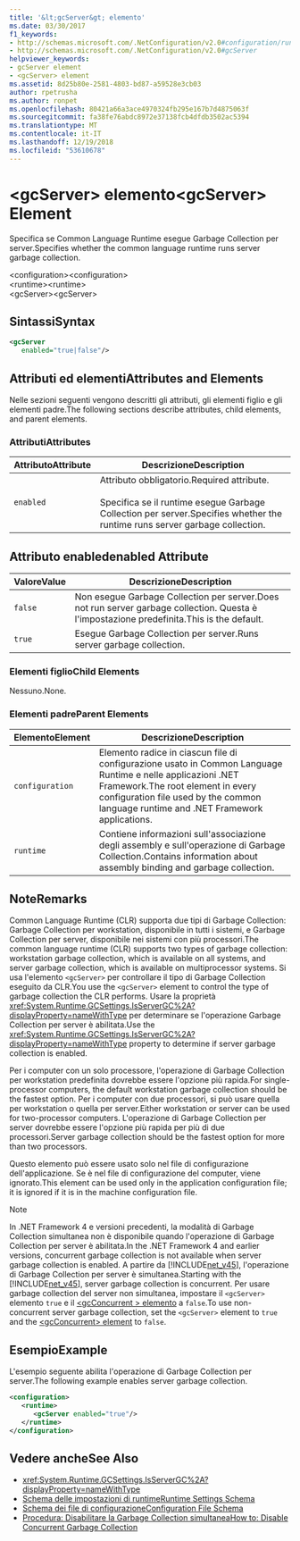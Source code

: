 ```yaml
---
title: '&lt;gcServer&gt; elemento'
ms.date: 03/30/2017
f1_keywords:
- http://schemas.microsoft.com/.NetConfiguration/v2.0#configuration/runtime/gcServer
- http://schemas.microsoft.com/.NetConfiguration/v2.0#gcServer
helpviewer_keywords:
- gcServer element
- <gcServer> element
ms.assetid: 8d25b80e-2581-4803-bd87-a59528e3cb03
author: rpetrusha
ms.author: ronpet
ms.openlocfilehash: 80421a66a3ace4970324fb295e167b7d4875063f
ms.sourcegitcommit: fa38fe76abdc8972e37138fcb4dfdb3502ac5394
ms.translationtype: MT
ms.contentlocale: it-IT
ms.lasthandoff: 12/19/2018
ms.locfileid: "53610678"
---
```

# <a name="ltgcservergt-element"></a><span data-ttu-id="d0bac-102">&lt;gcServer&gt; elemento</span><span class="sxs-lookup"><span data-stu-id="d0bac-102">&lt;gcServer&gt; Element</span></span>
<span data-ttu-id="d0bac-103">Specifica se Common Language Runtime esegue Garbage Collection per server.</span><span class="sxs-lookup"><span data-stu-id="d0bac-103">Specifies whether the common language runtime runs server garbage collection.</span></span>  
  
 <span data-ttu-id="d0bac-104">\<configuration></span><span class="sxs-lookup"><span data-stu-id="d0bac-104">\<configuration></span></span>  
<span data-ttu-id="d0bac-105">\<runtime></span><span class="sxs-lookup"><span data-stu-id="d0bac-105">\<runtime></span></span>  
<span data-ttu-id="d0bac-106">\<gcServer></span><span class="sxs-lookup"><span data-stu-id="d0bac-106">\<gcServer></span></span>  
  
## <a name="syntax"></a><span data-ttu-id="d0bac-107">Sintassi</span><span class="sxs-lookup"><span data-stu-id="d0bac-107">Syntax</span></span>  
  
```xml  
<gcServer    
   enabled="true|false"/>  
```  
  
## <a name="attributes-and-elements"></a><span data-ttu-id="d0bac-108">Attributi ed elementi</span><span class="sxs-lookup"><span data-stu-id="d0bac-108">Attributes and Elements</span></span>  
 <span data-ttu-id="d0bac-109">Nelle sezioni seguenti vengono descritti gli attributi, gli elementi figlio e gli elementi padre.</span><span class="sxs-lookup"><span data-stu-id="d0bac-109">The following sections describe attributes, child elements, and parent elements.</span></span>  
  
### <a name="attributes"></a><span data-ttu-id="d0bac-110">Attributi</span><span class="sxs-lookup"><span data-stu-id="d0bac-110">Attributes</span></span>  
  
|<span data-ttu-id="d0bac-111">Attributo</span><span class="sxs-lookup"><span data-stu-id="d0bac-111">Attribute</span></span>|<span data-ttu-id="d0bac-112">Descrizione</span><span class="sxs-lookup"><span data-stu-id="d0bac-112">Description</span></span>|  
|---------------|-----------------|  
|`enabled`|<span data-ttu-id="d0bac-113">Attributo obbligatorio.</span><span class="sxs-lookup"><span data-stu-id="d0bac-113">Required attribute.</span></span><br /><br /> <span data-ttu-id="d0bac-114">Specifica se il runtime esegue Garbage Collection per server.</span><span class="sxs-lookup"><span data-stu-id="d0bac-114">Specifies whether the runtime runs server garbage collection.</span></span>|  
  
## <a name="enabled-attribute"></a><span data-ttu-id="d0bac-115">Attributo enabled</span><span class="sxs-lookup"><span data-stu-id="d0bac-115">enabled Attribute</span></span>  
  
|<span data-ttu-id="d0bac-116">Valore</span><span class="sxs-lookup"><span data-stu-id="d0bac-116">Value</span></span>|<span data-ttu-id="d0bac-117">Descrizione</span><span class="sxs-lookup"><span data-stu-id="d0bac-117">Description</span></span>|  
|-----------|-----------------|  
|`false`|<span data-ttu-id="d0bac-118">Non esegue Garbage Collection per server.</span><span class="sxs-lookup"><span data-stu-id="d0bac-118">Does not run server garbage collection.</span></span> <span data-ttu-id="d0bac-119">Questa è l'impostazione predefinita.</span><span class="sxs-lookup"><span data-stu-id="d0bac-119">This is the default.</span></span>|  
|`true`|<span data-ttu-id="d0bac-120">Esegue Garbage Collection per server.</span><span class="sxs-lookup"><span data-stu-id="d0bac-120">Runs server garbage collection.</span></span>|  
  
### <a name="child-elements"></a><span data-ttu-id="d0bac-121">Elementi figlio</span><span class="sxs-lookup"><span data-stu-id="d0bac-121">Child Elements</span></span>  
 <span data-ttu-id="d0bac-122">Nessuno.</span><span class="sxs-lookup"><span data-stu-id="d0bac-122">None.</span></span>  
  
### <a name="parent-elements"></a><span data-ttu-id="d0bac-123">Elementi padre</span><span class="sxs-lookup"><span data-stu-id="d0bac-123">Parent Elements</span></span>  
  
|<span data-ttu-id="d0bac-124">Elemento</span><span class="sxs-lookup"><span data-stu-id="d0bac-124">Element</span></span>|<span data-ttu-id="d0bac-125">Descrizione</span><span class="sxs-lookup"><span data-stu-id="d0bac-125">Description</span></span>|  
|-------------|-----------------|  
|`configuration`|<span data-ttu-id="d0bac-126">Elemento radice in ciascun file di configurazione usato in Common Language Runtime e nelle applicazioni .NET Framework.</span><span class="sxs-lookup"><span data-stu-id="d0bac-126">The root element in every configuration file used by the common language runtime and .NET Framework applications.</span></span>|  
|`runtime`|<span data-ttu-id="d0bac-127">Contiene informazioni sull'associazione degli assembly e sull'operazione di Garbage Collection.</span><span class="sxs-lookup"><span data-stu-id="d0bac-127">Contains information about assembly binding and garbage collection.</span></span>|  
  
## <a name="remarks"></a><span data-ttu-id="d0bac-128">Note</span><span class="sxs-lookup"><span data-stu-id="d0bac-128">Remarks</span></span>  
 <span data-ttu-id="d0bac-129">Common Language Runtime (CLR) supporta due tipi di Garbage Collection: Garbage Collection per workstation, disponibile in tutti i sistemi, e Garbage Collection per server, disponibile nei sistemi con più processori.</span><span class="sxs-lookup"><span data-stu-id="d0bac-129">The common language runtime (CLR) supports two types of garbage collection: workstation garbage collection, which is available on all systems, and server garbage collection, which is available on multiprocessor systems.</span></span> <span data-ttu-id="d0bac-130">Si usa l'elemento `<gcServer>` per controllare il tipo di Garbage Collection eseguito da CLR.</span><span class="sxs-lookup"><span data-stu-id="d0bac-130">You use the `<gcServer>` element to control the type of garbage collection the CLR performs.</span></span> <span data-ttu-id="d0bac-131">Usare la proprietà <xref:System.Runtime.GCSettings.IsServerGC%2A?displayProperty=nameWithType> per determinare se l'operazione Garbage Collection per server è abilitata.</span><span class="sxs-lookup"><span data-stu-id="d0bac-131">Use the <xref:System.Runtime.GCSettings.IsServerGC%2A?displayProperty=nameWithType> property to determine if server garbage collection is enabled.</span></span>  
  
 <span data-ttu-id="d0bac-132">Per i computer con un solo processore, l'operazione di Garbage Collection per workstation predefinita dovrebbe essere l'opzione più rapida.</span><span class="sxs-lookup"><span data-stu-id="d0bac-132">For single-processor computers, the default workstation garbage collection should be the fastest option.</span></span> <span data-ttu-id="d0bac-133">Per i computer con due processori, si può usare quella per workstation o quella per server.</span><span class="sxs-lookup"><span data-stu-id="d0bac-133">Either workstation or server can be used for two-processor computers.</span></span> <span data-ttu-id="d0bac-134">L'operazione di Garbage Collection per server dovrebbe essere l'opzione più rapida per più di due processori.</span><span class="sxs-lookup"><span data-stu-id="d0bac-134">Server garbage collection should be the fastest option for more than two processors.</span></span>  
  
 <span data-ttu-id="d0bac-135">Questo elemento può essere usato solo nel file di configurazione dell'applicazione. Se è nel file di configurazione del computer, viene ignorato.</span><span class="sxs-lookup"><span data-stu-id="d0bac-135">This element can be used only in the application configuration file; it is ignored if it is in the machine configuration file.</span></span>  
  
> [!NOTE]
>  <span data-ttu-id="d0bac-136">In .NET Framework 4 e versioni precedenti, la modalità di Garbage Collection simultanea non è disponibile quando l'operazione di Garbage Collection per server è abilitata.</span><span class="sxs-lookup"><span data-stu-id="d0bac-136">In the .NET Framework 4 and earlier versions, concurrent garbage collection is not available when server garbage collection is enabled.</span></span> <span data-ttu-id="d0bac-137">A partire da [!INCLUDE[net_v45](../../../../../includes/net-v45-md.md)], l'operazione di Garbage Collection per server è simultanea.</span><span class="sxs-lookup"><span data-stu-id="d0bac-137">Starting with the [!INCLUDE[net_v45](../../../../../includes/net-v45-md.md)], server garbage collection is concurrent.</span></span> <span data-ttu-id="d0bac-138">Per usare garbage collection del server non simultanea, impostare il `<gcServer>` elemento `true` e il [ \<gcConcurrent > elemento](../../../../../docs/framework/configure-apps/file-schema/runtime/gcconcurrent-element.md) a `false`.</span><span class="sxs-lookup"><span data-stu-id="d0bac-138">To use non-concurrent server garbage collection, set the `<gcServer>` element to `true` and the [\<gcConcurrent> element](../../../../../docs/framework/configure-apps/file-schema/runtime/gcconcurrent-element.md) to `false`.</span></span>  
  
## <a name="example"></a><span data-ttu-id="d0bac-139">Esempio</span><span class="sxs-lookup"><span data-stu-id="d0bac-139">Example</span></span>  
 <span data-ttu-id="d0bac-140">L'esempio seguente abilita l'operazione di Garbage Collection per server.</span><span class="sxs-lookup"><span data-stu-id="d0bac-140">The following example enables server garbage collection.</span></span>  
  
```xml  
<configuration>  
   <runtime>  
      <gcServer enabled="true"/>  
   </runtime>  
</configuration>  
```  
  
## <a name="see-also"></a><span data-ttu-id="d0bac-141">Vedere anche</span><span class="sxs-lookup"><span data-stu-id="d0bac-141">See Also</span></span>  
- <xref:System.Runtime.GCSettings.IsServerGC%2A?displayProperty=nameWithType>  
- [<span data-ttu-id="d0bac-142">Schema delle impostazioni di runtime</span><span class="sxs-lookup"><span data-stu-id="d0bac-142">Runtime Settings Schema</span></span>](../../../../../docs/framework/configure-apps/file-schema/runtime/index.md)  
- [<span data-ttu-id="d0bac-143">Schema dei file di configurazione</span><span class="sxs-lookup"><span data-stu-id="d0bac-143">Configuration File Schema</span></span>](../../../../../docs/framework/configure-apps/file-schema/index.md)  
- [<span data-ttu-id="d0bac-144">Procedura: Disabilitare la Garbage Collection simultanea</span><span class="sxs-lookup"><span data-stu-id="d0bac-144">How to: Disable Concurrent Garbage Collection</span></span>](https://msdn.microsoft.com/library/ba2c6c67-5778-497c-9fac-5f793b5500c7)
